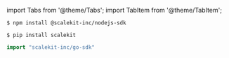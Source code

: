 import Tabs from '@theme/Tabs';
import TabItem from '@theme/TabItem';
 


<Tabs groupId="tech-stack">
<TabItem value="nodejs" label="Node.js">


```shell
$ npm install @scalekit-inc/nodejs-sdk
```

</TabItem>
<TabItem value="py" label="Python">

```shell
$ pip install scalekit
```

</TabItem>
<TabItem value="golang" label="Go">

```go
import "scalekit-inc/go-sdk"
```

</TabItem>
</Tabs>
